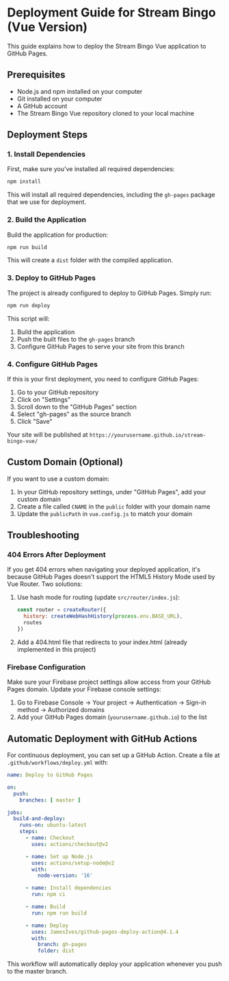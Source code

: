 # Deployment Guide for Stream Bingo (Vue Version)

This guide explains how to deploy the Stream Bingo Vue application to GitHub Pages.

## Prerequisites

- Node.js and npm installed on your computer
- Git installed on your computer
- A GitHub account
- The Stream Bingo Vue repository cloned to your local machine

## Deployment Steps

### 1. Install Dependencies

First, make sure you've installed all required dependencies:

```bash
npm install
```

This will install all required dependencies, including the `gh-pages` package that we use for deployment.

### 2. Build the Application

Build the application for production:

```bash
npm run build
```

This will create a `dist` folder with the compiled application.

### 3. Deploy to GitHub Pages

The project is already configured to deploy to GitHub Pages. Simply run:

```bash
npm run deploy
```

This script will:
1. Build the application
2. Push the built files to the `gh-pages` branch
3. Configure GitHub Pages to serve your site from this branch

### 4. Configure GitHub Pages

If this is your first deployment, you need to configure GitHub Pages:

1. Go to your GitHub repository
2. Click on "Settings"
3. Scroll down to the "GitHub Pages" section
4. Select "gh-pages" as the source branch
5. Click "Save"

Your site will be published at `https://yourusername.github.io/stream-bingo-vue/`

## Custom Domain (Optional)

If you want to use a custom domain:

1. In your GitHub repository settings, under "GitHub Pages", add your custom domain
2. Create a file called `CNAME` in the `public` folder with your domain name
3. Update the `publicPath` in `vue.config.js` to match your domain

## Troubleshooting

### 404 Errors After Deployment

If you get 404 errors when navigating your deployed application, it's because GitHub Pages doesn't support the HTML5 History Mode used by Vue Router. Two solutions:

1. Use hash mode for routing (update `src/router/index.js`):

   ```js
   const router = createRouter({
     history: createWebHashHistory(process.env.BASE_URL),
     routes
   })
   ```

2. Add a 404.html file that redirects to your index.html (already implemented in this project)

### Firebase Configuration

Make sure your Firebase project settings allow access from your GitHub Pages domain. Update your Firebase console settings:

1. Go to Firebase Console → Your project → Authentication → Sign-in method → Authorized domains
2. Add your GitHub Pages domain (`yourusername.github.io`) to the list

## Automatic Deployment with GitHub Actions

For continuous deployment, you can set up a GitHub Action. Create a file at `.github/workflows/deploy.yml` with:

```yaml
name: Deploy to GitHub Pages

on:
  push:
    branches: [ master ]

jobs:
  build-and-deploy:
    runs-on: ubuntu-latest
    steps:
      - name: Checkout
        uses: actions/checkout@v2

      - name: Set up Node.js
        uses: actions/setup-node@v2
        with:
          node-version: '16'

      - name: Install dependencies
        run: npm ci

      - name: Build
        run: npm run build

      - name: Deploy
        uses: JamesIves/github-pages-deploy-action@4.1.4
        with:
          branch: gh-pages
          folder: dist
```

This workflow will automatically deploy your application whenever you push to the master branch.

